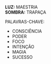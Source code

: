 **LUZ:** MAESTRIA  
**SOMBRA:** TRAPAÇA

PALAVRAS-CHAVE:
- CONSCIÊNCIA
- PODER
- FOCO
- INTENÇÃO
- MAGIA
- SUCESSO
